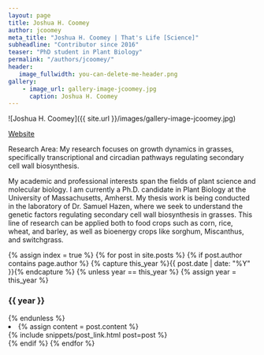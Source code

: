 ```yaml
---
layout: page
title: Joshua H. Coomey
author: jcoomey
meta_title: "Joshua H. Coomey | That's Life [Science]"
subheadline: "Contributor since 2016"
teaser: "PhD student in Plant Biology"
permalink: "/authors/jcoomey/"
header:
   image_fullwidth: you-can-delete-me-header.png
gallery:
    - image_url: gallery-image-jcoomey.jpg
      caption: Joshua H. Coomey
---
```

![Joshua H. Coomey]({{ site.url }}/images/gallery-image-jcoomey.jpg)

[Website](http://www.bio.umass.edu/biology/hazen/)

Research Area: My research focuses on growth dynamics in grasses, specifically transcriptional and circadian pathways regulating secondary cell wall biosynthesis.

My academic and professional interests span the fields of plant science and molecular biology. I am currently a Ph.D. candidate in Plant Biology at the University of Massachusetts, Amherst. My thesis work is being conducted in the laboratory of Dr. Samuel Hazen, where we seek to understand the genetic factors regulating secondary cell wall biosynthesis in grasses. This line of research can be applied both to food crops such as corn, rice, wheat, and barley, as well as bioenergy crops like sorghum, Miscanthus, and switchgrass.

{% assign index = true %}
{% for post in site.posts %}
{% if post.author contains page.author %}
{% capture this_year %}{{ post.date | date: "%Y" }}{% endcapture %}
{% unless year == this_year %}
{% assign year = this_year %}
<h3>{{ year }}</h3>
{% endunless %}
<li>
{% assign content = post.content %}
<article>
{% include snippets/post_link.html post=post %}
</article>
</li>
{% endif %}
{% endfor %}
